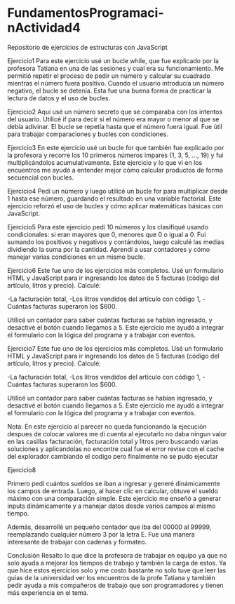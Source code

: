 # FundamentosProgramaci-nActividad4
Repositorio de ejercicios de estructuras con JavaScript

Ejercicio1
Para este ejercicio usé un bucle while, que fue explicado por la profesora Tatiana en una de las sesiones y cual era su funcionamiento. Me permitió repetir el proceso de pedir un número y calcular su cuadrado mientras el número fuera positivo. Cuando el usuario introducía un número negativo, el bucle se detenía. Esta fue una buena forma de practicar la lectura de datos y el uso de bucles.

Ejercicio2
Aquí usé un número secreto que se comparaba con los intentos del usuario. Utilicé if para decir si el número era mayor o menor al que se debía adivinar. El bucle se repetía hasta que el número fuera igual. Fue útil para trabajar comparaciones y bucles con condiciones.

Ejercicio3
En este ejercicio usé un bucle for que también fue explicado por la profesora y recorre los 10 primeros números impares (1, 3, 5, ..., 19) y fui multiplicándolos acumulativamente. Este ejercicio y lo que vi en los encuentros me ayudó a entender mejor cómo calcular productos de forma secuencial con bucles.

Ejercicio4
Pedí un número y luego utilicé un bucle for para multiplicar desde 1 hasta ese número, guardando el resultado en una variable factorial. Este ejercicio reforzó el uso de bucles y cómo aplicar matemáticas básicas con JavaScript.

Ejercicio5
Para este ejercicio pedí 10 números y los clasifiqué usando condicionales: si eran mayores que 0, menores que 0 o igual a 0. Fui sumando los positivos y negativos y contándolos, luego calculé las medias dividiendo la suma por la cantidad. Aprendí a usar contadores y cómo manejar varias condiciones en un mismo bucle.

Ejercicio6
Este fue uno de los ejercicios más completos. Usé un formulario HTML y JavaScript para ir ingresando los datos de 5 facturas (código del artículo, litros y precio). Calculé:

-La facturación total,
-Los litros vendidos del artículo con código 1,
-Cuántas facturas superaron los $600.

Utilicé un contador para saber cuántas facturas se habían ingresado, y desactivé el botón cuando llegamos a 5. Este ejercicio me ayudó a integrar el formulario con la lógica del programa y a trabajar con eventos.

Ejercicio7
Este fue uno de los ejercicios más completos. Usé un formulario HTML y JavaScript para ir ingresando los datos de 5 facturas (código del artículo, litros y precio). Calculé:

-La facturación total,
-Los litros vendidos del artículo con código 1,
-Cuántas facturas superaron los $600.

Utilicé un contador para saber cuántas facturas se habían ingresado, y desactivé el botón cuando llegamos a 5. Este ejercicio me ayudó a integrar el formulario con la lógica del programa y a trabajar con eventos.

Nota: En este ejercicio al parecer no queda funcionando la ejecución despues de colocar valores me di cuenta al ejecutarlo no daba ningun valor en las casillas facturación, facturación total y litros pero buscando varias soluciones y aplicandolas no encontre cual fue el error revise con el cache del explorador cambiando el codigo pero finalmente no se pudo ejecutar

Ejercicio8

Primero pedí cuántos sueldos se iban a ingresar y generé dinámicamente los campos de entrada. Luego, al hacer clic en calcular, obtuve el sueldo máximo con una comparación simple. Este ejercicio me enseñó a generar inputs dinámicamente y a manejar datos desde varios campos al mismo tiempo.

Además, desarrollé un pequeño contador que iba del 00000 al 99999, reemplazando cualquier número 3 por la letra E. Fue una manera interesante de trabajar con cadenas y formateo.

Conclusión
Resalto lo que dice la profesora de trabajar en equipo ya que no solo ayuda a mejorar los tiempos de trabajo y también la carga de estos. Ya que hice estos ejercicios solo y me costo bastante no solo tuve que leer las guias de la universidad ver los encuentros de la profe Tatiana y también  pedir ayuda a mis compañeros de trabajo que son programadores y tienen más experiencia en el tema.
